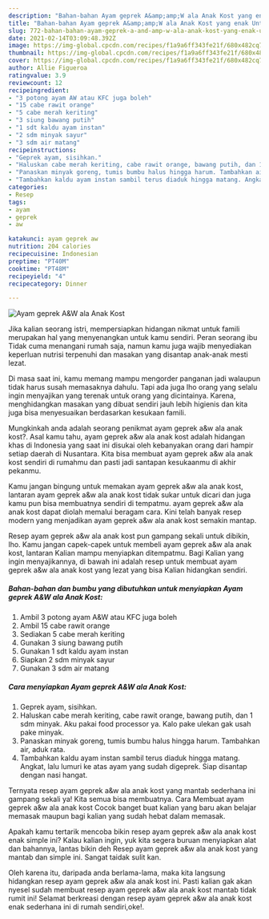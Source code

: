 ```yaml
---
description: "Bahan-bahan Ayam geprek A&amp;amp;W ala Anak Kost yang enak Untuk Jualan"
title: "Bahan-bahan Ayam geprek A&amp;amp;W ala Anak Kost yang enak Untuk Jualan"
slug: 772-bahan-bahan-ayam-geprek-a-and-amp-w-ala-anak-kost-yang-enak-untuk-jualan
date: 2021-02-14T03:09:48.392Z
image: https://img-global.cpcdn.com/recipes/f1a9a6ff343fe21f/680x482cq70/ayam-geprek-aw-ala-anak-kost-foto-resep-utama.jpg
thumbnail: https://img-global.cpcdn.com/recipes/f1a9a6ff343fe21f/680x482cq70/ayam-geprek-aw-ala-anak-kost-foto-resep-utama.jpg
cover: https://img-global.cpcdn.com/recipes/f1a9a6ff343fe21f/680x482cq70/ayam-geprek-aw-ala-anak-kost-foto-resep-utama.jpg
author: Allie Figueroa
ratingvalue: 3.9
reviewcount: 12
recipeingredient:
- "3 potong ayam AW atau KFC juga boleh"
- "15 cabe rawit orange"
- "5 cabe merah keriting"
- "3 siung bawang putih"
- "1 sdt kaldu ayam instan"
- "2 sdm minyak sayur"
- "3 sdm air matang"
recipeinstructions:
- "Geprek ayam, sisihkan."
- "Haluskan cabe merah keriting, cabe rawit orange, bawang putih, dan 1 sdm minyak. Aku pakai food processor ya. Kalo pake ulekan gak usah pake minyak."
- "Panaskan minyak goreng, tumis bumbu halus hingga harum. Tambahkan air, aduk rata."
- "Tambahkan kaldu ayam instan sambil terus diaduk hingga matang. Angkat, lalu lumuri ke atas ayam yang sudah digeprek. Siap disantap dengan nasi hangat."
categories:
- Resep
tags:
- ayam
- geprek
- aw

katakunci: ayam geprek aw 
nutrition: 204 calories
recipecuisine: Indonesian
preptime: "PT40M"
cooktime: "PT48M"
recipeyield: "4"
recipecategory: Dinner

---
```



![Ayam geprek A&amp;W ala Anak Kost](https://img-global.cpcdn.com/recipes/f1a9a6ff343fe21f/680x482cq70/ayam-geprek-aw-ala-anak-kost-foto-resep-utama.jpg)

Jika kalian seorang istri, mempersiapkan hidangan nikmat untuk famili merupakan hal yang menyenangkan untuk kamu sendiri. Peran seorang ibu Tidak cuma menangani rumah saja, namun kamu juga wajib menyediakan keperluan nutrisi terpenuhi dan masakan yang disantap anak-anak mesti lezat.

Di masa  saat ini, kamu memang mampu mengorder panganan jadi walaupun tidak harus susah memasaknya dahulu. Tapi ada juga lho orang yang selalu ingin menyajikan yang terenak untuk orang yang dicintainya. Karena, menghidangkan masakan yang dibuat sendiri jauh lebih higienis dan kita juga bisa menyesuaikan berdasarkan kesukaan famili. 



Mungkinkah anda adalah seorang penikmat ayam geprek a&amp;w ala anak kost?. Asal kamu tahu, ayam geprek a&amp;w ala anak kost adalah hidangan khas di Indonesia yang saat ini disukai oleh kebanyakan orang dari hampir setiap daerah di Nusantara. Kita bisa membuat ayam geprek a&amp;w ala anak kost sendiri di rumahmu dan pasti jadi santapan kesukaanmu di akhir pekanmu.

Kamu jangan bingung untuk memakan ayam geprek a&amp;w ala anak kost, lantaran ayam geprek a&amp;w ala anak kost tidak sukar untuk dicari dan juga kamu pun bisa membuatnya sendiri di tempatmu. ayam geprek a&amp;w ala anak kost dapat diolah memalui beragam cara. Kini telah banyak resep modern yang menjadikan ayam geprek a&amp;w ala anak kost semakin mantap.

Resep ayam geprek a&amp;w ala anak kost pun gampang sekali untuk dibikin, lho. Kamu jangan capek-capek untuk membeli ayam geprek a&amp;w ala anak kost, lantaran Kalian mampu menyiapkan ditempatmu. Bagi Kalian yang ingin menyajikannya, di bawah ini adalah resep untuk membuat ayam geprek a&amp;w ala anak kost yang lezat yang bisa Kalian hidangkan sendiri.

<!--inarticleads1-->

##### Bahan-bahan dan bumbu yang dibutuhkan untuk menyiapkan Ayam geprek A&amp;W ala Anak Kost:

1. Ambil 3 potong ayam A&amp;W atau KFC juga boleh
1. Ambil 15 cabe rawit orange
1. Sediakan 5 cabe merah keriting
1. Gunakan 3 siung bawang putih
1. Gunakan 1 sdt kaldu ayam instan
1. Siapkan 2 sdm minyak sayur
1. Gunakan 3 sdm air matang




<!--inarticleads2-->

##### Cara menyiapkan Ayam geprek A&amp;W ala Anak Kost:

1. Geprek ayam, sisihkan.
1. Haluskan cabe merah keriting, cabe rawit orange, bawang putih, dan 1 sdm minyak. Aku pakai food processor ya. Kalo pake ulekan gak usah pake minyak.
1. Panaskan minyak goreng, tumis bumbu halus hingga harum. Tambahkan air, aduk rata.
1. Tambahkan kaldu ayam instan sambil terus diaduk hingga matang. Angkat, lalu lumuri ke atas ayam yang sudah digeprek. Siap disantap dengan nasi hangat.




Ternyata resep ayam geprek a&amp;w ala anak kost yang mantab sederhana ini gampang sekali ya! Kita semua bisa membuatnya. Cara Membuat ayam geprek a&amp;w ala anak kost Cocok banget buat kalian yang baru akan belajar memasak maupun bagi kalian yang sudah hebat dalam memasak.

Apakah kamu tertarik mencoba bikin resep ayam geprek a&amp;w ala anak kost enak simple ini? Kalau kalian ingin, yuk kita segera buruan menyiapkan alat dan bahannya, lantas bikin deh Resep ayam geprek a&amp;w ala anak kost yang mantab dan simple ini. Sangat taidak sulit kan. 

Oleh karena itu, daripada anda berlama-lama, maka kita langsung hidangkan resep ayam geprek a&amp;w ala anak kost ini. Pasti kalian gak akan nyesel sudah membuat resep ayam geprek a&amp;w ala anak kost mantab tidak rumit ini! Selamat berkreasi dengan resep ayam geprek a&amp;w ala anak kost enak sederhana ini di rumah sendiri,oke!.

